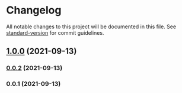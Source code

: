 # Changelog

All notable changes to this project will be documented in this file. See [standard-version](https://github.com/conventional-changelog/standard-version) for commit guidelines.

## [1.0.0](https://github.com/l-portet/nuxt-headway/compare/v0.0.2...v1.0.0) (2021-09-13)

### [0.0.2](https://github.com/l-portet/nuxt-headway/compare/v0.0.1...v0.0.2) (2021-09-13)

### 0.0.1 (2021-09-13)
